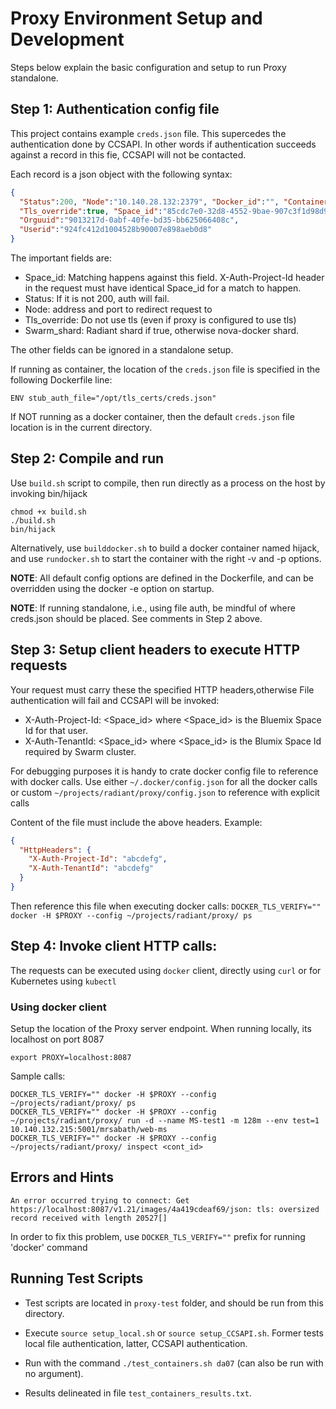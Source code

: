 # Proxy Environment Setup and Development
Steps below explain the basic configuration and setup to run Proxy standalone.


## Step 1: Authentication config file

This project contains example `creds.json` file. This supercedes the authentication done by CCSAPI.
In other words if authentication succeeds against a record in this fie, CCSAPI will not be contacted.

Each record is a json object with the following syntax:
```json
{
  "Status":200, "Node":"10.140.28.132:2379", "Docker_id":"", "Container":"", "Swarm_shard":true,
  "Tls_override":true, "Space_id":"85cdc7e0-32d8-4552-9bae-907c3f1d98d9", "Reg_namespace":"swarm", "Apikey":"c3d87893a5b7f56991fd328f655f25cce286591c3ce4a558",
  "Orguuid":"9013217d-0abf-40fe-bd35-bb625066408c",
  "Userid":"924fc412d1004528b90007e898aeb0d8"
}
```

The important fields are:
- Space_id: Matching happens against this field. X-Auth-Project-Id header in the request must have identical Space_id for a match to happen.
- Status: If it is not 200, auth will fail.
- Node: address and port to redirect request to
- Tls_override: Do not use tls (even if proxy is configured to use tls)
- Swarm_shard: Radiant shard if true, otherwise nova-docker shard.

The other fields can be ignored in a standalone setup.

If running as container, the location of the `creds.json` file is specified in the following Dockerfile line:
```
ENV stub_auth_file="/opt/tls_certs/creds.json"
```

If NOT running as a docker container, then the default `creds.json` file location is in the current directory.

## Step 2: Compile  and run
Use `build.sh` script to compile, then run directly as a process on the host by invoking bin/hijack
```shell
chmod +x build.sh
./build.sh
bin/hijack
```

Alternatively, use `builddocker.sh` to build a docker container named hijack, and use
`rundocker.sh` to start the container with the right -v and -p options.

**NOTE**: All default config options are defined in the Dockerfile, and can be overridden using the docker -e option on startup.

**NOTE**: If running standalone, i.e., using file auth, be mindful of where creds.json should be placed. See comments in Step 2 above.

## Step 3: Setup client headers to execute HTTP requests
Your request must carry these the specified HTTP headers,otherwise File
authentication will fail and CCSAPI will be invoked:
- X-Auth-Project-Id: <Space_id>
where <Space_id> is the Bluemix Space Id for that user.
- X-Auth-TenantId: <Space_id>
where <Space_id> is the Blumix Space Id required by Swarm cluster.

For debugging purposes it is handy to crate docker config file to reference with
docker calls. Use either `~/.docker/config.json` for all the docker calls or
custom `~/projects/radiant/proxy/config.json` to reference with explicit calls

Content of the file must include the above headers.
Example:
```json
{
  "HttpHeaders": {
    "X-Auth-Project-Id": "abcdefg",
    "X-Auth-TenantId": "abcdefg"
  }
}
```
Then reference this file when executing docker calls:
`DOCKER_TLS_VERIFY=""  docker -H $PROXY --config ~/projects/radiant/proxy/ ps`


## Step 4: Invoke client HTTP calls:
The requests can be executed using `docker` client, directly using `curl` or
for Kubernetes using `kubectl`

### Using docker client
Setup the location of the Proxy server endpoint. When running locally, its localhost
on port 8087

```shell
export PROXY=localhost:8087
```
Sample calls:
```shell
DOCKER_TLS_VERIFY="" docker -H $PROXY --config ~/projects/radiant/proxy/ ps
DOCKER_TLS_VERIFY="" docker -H $PROXY --config ~/projects/radiant/proxy/ run -d --name MS-test1 -m 128m --env test=1 10.140.132.215:5001/mrsabath/web-ms
DOCKER_TLS_VERIFY="" docker -H $PROXY --config ~/projects/radiant/proxy/ inspect <cont_id>
```


## Errors and Hints

`An error occurred trying to connect: Get https://localhost:8087/v1.21/images/4a419cdeaf69/json: tls: oversized record received with length 20527[]`

In order to fix this problem, use `DOCKER_TLS_VERIFY=""` prefix for running 'docker' command



## Running Test Scripts

* Test scripts are located in `proxy-test` folder, and should be run from this directory. 

* Execute `source setup_local.sh` or `source setup_CCSAPI.sh`. Former tests local file authentication, latter, CCSAPI authentication. 

* Run with the command `./test_containers.sh da07` (can also be run with no argument). 

* Results delineated in file `test_containers_results.txt`. 
